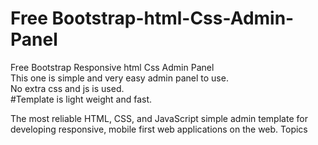 # Free Bootstrap-html-Css-Admin-Panel
Free Bootstrap Responsive html Css Admin Panel<br>
This one is simple and very easy admin panel to use.<br>
No extra css and js is used.<br>
#Template is light weight and fast.<br>

The most reliable HTML, CSS, and JavaScript simple admin template for developing responsive, mobile first web applications on the web.
Topics

